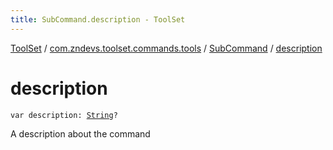 ```yaml
---
title: SubCommand.description - ToolSet
---
```


[ToolSet](../../index.html) / [com.zndevs.toolset.commands.tools](../index.html) / [SubCommand](index.html) / [description](./description.html)

# description

`var description: `[`String`](https://kotlinlang.org/api/latest/jvm/stdlib/kotlin/-string/index.html)`?`

A description about the command

